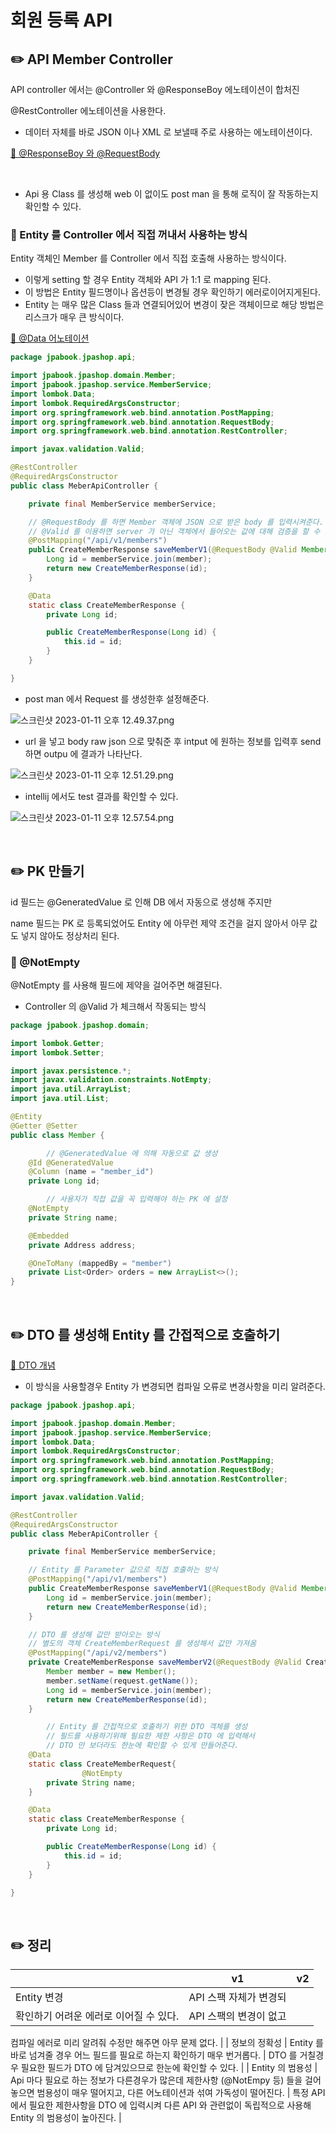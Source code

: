 # 회원 등록 API

## ✏️ API Member Controller

API controller 에서는 @Controller 와 @ResponseBoy 에노테이션이 합처진

@RestController 에노테이션을 사용한다.

- 데이터 자체를 바로 JSON 이나 XML 로 보낼때 주로 사용하는 에노테이션이다.

[🔗 @ResponseBoy 와 @RequestBody](https://cheershennah.tistory.com/179)

<br>

- Api 용 Class 를 생성해 web 이 없이도 post man 을 통해 로직이 잘 작동하는지 확인할 수 있다.

### 📍 Entity 를 Controller 에서 직접 꺼내서 사용하는 방식

Entity 객체인 Member 를 Controller 에서 직접 호출해 사용하는 방식이다.

- 이렇게 setting 할 경우 Entity 객체와 API 가 1:1 로 mapping 된다.
- 이 방법은 Entity 필드명이나 옵션등이 변경될 경우 확인하기 에러로이어지게된다.
- Entity 는 매우 많은 Class 들과 연결되어있어 변경이 잦은 객체이므로 해당 방법은 리스크가 매우 큰 방식이다.

[🔗 @Data 어노테이션](https://github.com/choideakook/TIL/blob/main/Spring/0%20Spring%20TIL/Lombok.md)

```java
package jpabook.jpashop.api;

import jpabook.jpashop.domain.Member;
import jpabook.jpashop.service.MemberService;
import lombok.Data;
import lombok.RequiredArgsConstructor;
import org.springframework.web.bind.annotation.PostMapping;
import org.springframework.web.bind.annotation.RequestBody;
import org.springframework.web.bind.annotation.RestController;

import javax.validation.Valid;

@RestController
@RequiredArgsConstructor
public class MeberApiController {

    private final MemberService memberService;

    // @RequestBody 를 하면 Member 객체에 JSON 으로 받은 body 를 입력시켜준다.
    // @Valid 를 이용하면 server 가 아닌 객체에서 들어오는 값에 대해 검증을 할 수 있게된다.
    @PostMapping("/api/v1/members")
    public CreateMemberResponse saveMemberV1(@RequestBody @Valid Member member) {
        Long id = memberService.join(member);
        return new CreateMemberResponse(id);
    }

    @Data
    static class CreateMemberResponse {
        private Long id;

        public CreateMemberResponse(Long id) {
            this.id = id;
        }
    }

}
```

- post man 에서 Request 를 생성한후 설정해준다.

![스크린샷 2023-01-11 오후 12.49.37.png](%E1%84%92%E1%85%AC%E1%84%8B%E1%85%AF%E1%86%AB%20%E1%84%83%E1%85%B3%E1%86%BC%E1%84%85%E1%85%A9%E1%86%A8%20API%20ace1603635ae415d9167c3a4a16f1ec1/%25E1%2584%2589%25E1%2585%25B3%25E1%2584%258F%25E1%2585%25B3%25E1%2584%2585%25E1%2585%25B5%25E1%2586%25AB%25E1%2584%2589%25E1%2585%25A3%25E1%2586%25BA_2023-01-11_%25E1%2584%258B%25E1%2585%25A9%25E1%2584%2592%25E1%2585%25AE_12.49.37.png)

- url 을 넣고 body raw json 으로 맞춰준 후 intput 에 원하는 정보를 입력후 send 하면 outpu 에 결과가 나타난다.

![스크린샷 2023-01-11 오후 12.51.29.png](%E1%84%92%E1%85%AC%E1%84%8B%E1%85%AF%E1%86%AB%20%E1%84%83%E1%85%B3%E1%86%BC%E1%84%85%E1%85%A9%E1%86%A8%20API%20ace1603635ae415d9167c3a4a16f1ec1/%25E1%2584%2589%25E1%2585%25B3%25E1%2584%258F%25E1%2585%25B3%25E1%2584%2585%25E1%2585%25B5%25E1%2586%25AB%25E1%2584%2589%25E1%2585%25A3%25E1%2586%25BA_2023-01-11_%25E1%2584%258B%25E1%2585%25A9%25E1%2584%2592%25E1%2585%25AE_12.51.29.png)

- intellij 에서도 test 결과를 확인할 수 있다.

![스크린샷 2023-01-11 오후 12.57.54.png](%E1%84%92%E1%85%AC%E1%84%8B%E1%85%AF%E1%86%AB%20%E1%84%83%E1%85%B3%E1%86%BC%E1%84%85%E1%85%A9%E1%86%A8%20API%20ace1603635ae415d9167c3a4a16f1ec1/%25E1%2584%2589%25E1%2585%25B3%25E1%2584%258F%25E1%2585%25B3%25E1%2584%2585%25E1%2585%25B5%25E1%2586%25AB%25E1%2584%2589%25E1%2585%25A3%25E1%2586%25BA_2023-01-11_%25E1%2584%258B%25E1%2585%25A9%25E1%2584%2592%25E1%2585%25AE_12.57.54.png)

<br>

## ✏️ PK 만들기

id 필드는 @GeneratedValue 로 인해 DB 에서 자동으로 생성해 주지만

name 필드는 PK 로 등록되었어도 Entity 에 아무런 제약 조건을 걸지 않아서 아무 값도 넣지 않아도 정상처리 된다.

### 📍 @NotEmpty

@NotEmpty 를 사용해 필드에 제약을 걸어주면 해결된다.

- Controller 의 @Valid 가 체크해서 작동되는 방식

```java
package jpabook.jpashop.domain;

import lombok.Getter;
import lombok.Setter;

import javax.persistence.*;
import javax.validation.constraints.NotEmpty;
import java.util.ArrayList;
import java.util.List;

@Entity
@Getter @Setter
public class Member {

		// @GeneratedValue 에 의해 자동으로 값 생성
    @Id @GeneratedValue
    @Column (name = "member_id")
    private Long id;

		// 사용자가 직접 값을 꼭 입력해야 하는 PK 에 설정
    @NotEmpty
    private String name;

    @Embedded
    private Address address;

    @OneToMany (mappedBy = "member")
    private List<Order> orders = new ArrayList<>();
}
```

<br>

## ✏️ DTO 를 생성해 Entity 를 간접적으로 호출하기

[🔗 DTO 개념](https://github.com/choideakook/TIL/blob/main/Spring/0%20Spring%20TIL/DTO%20%26%20VO.md)

- 이 방식을 사용할경우 Entity 가 변경되면 컴파일 오류로 변경사항을 미리 알려준다.

```java
package jpabook.jpashop.api;

import jpabook.jpashop.domain.Member;
import jpabook.jpashop.service.MemberService;
import lombok.Data;
import lombok.RequiredArgsConstructor;
import org.springframework.web.bind.annotation.PostMapping;
import org.springframework.web.bind.annotation.RequestBody;
import org.springframework.web.bind.annotation.RestController;

import javax.validation.Valid;

@RestController
@RequiredArgsConstructor
public class MeberApiController {

    private final MemberService memberService;

    // Entity 를 Parameter 값으로 직접 호출하는 방식
    @PostMapping("/api/v1/members")
    public CreateMemberResponse saveMemberV1(@RequestBody @Valid Member member) {
        Long id = memberService.join(member);
        return new CreateMemberResponse(id);
    }

    // DTO 를 생성해 값만 받아오는 방식
    // 별도의 객체 CreateMemberRequest 를 생성해서 값만 가져옴
    @PostMapping("/api/v2/members")
    private CreateMemberResponse saveMemberV2(@RequestBody @Valid CreateMemberRequest request) {
        Member member = new Member();
        member.setName(request.getName());
        Long id = memberService.join(member);
        return new CreateMemberResponse(id);
    }

		// Entity 를 간접적으로 호출하기 위한 DTO 객체를 생성
		// 필드를 사용하기위해 필요한 제한 사항은 DTO 에 입력해서
		// DTO 만 보더라도 한눈에 확인할 수 있게 만들어준다.
    @Data
    static class CreateMemberRequest{
				@NotEmpty
        private String name;
    }

    @Data
    static class CreateMemberResponse {
        private Long id;

        public CreateMemberResponse(Long id) {
            this.id = id;
        }
    }

}
```

<br>

## ✏️ 정리

|  | v1 | v2 |
| --- | --- | --- |
| Entity 변경 | API 스팩 자체가 변경되
확인하기 어려운 에러로 이어질 수 있다. | API 스팩의 변경이 없고
컴파일 에러로 미리 알려줘
수정만 해주면 아무 문제 없다. |
| 정보의 정확성 | Entity 를 바로 넘겨줄 경우
어느 필드를 필요로 하는지 확인하기 매우 번거롭다. | DTO 를 거칠경우
필요한 필드가 DTO 에 담겨있으므로 한눈에 확인할 수 있다. |
| Entity 의 범용성 | Api 마다 필요로 하는 정보가 다른경우가 많은데 제한사항 (@NotEmpy 등) 들을 걸어놓으면 범용성이 매우 떨어지고, 다른 어노테이션과 섞여 가독성이 떨어진다. | 특정 API 에서 필요한 제한사항을 DTO 에 입력시켜 다른 API 와 관련없이 독립적으로 사용해 Entity 의 범용성이 높아진다. |